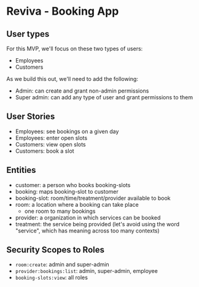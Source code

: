 # Reviva - Booking App

## User types

For this MVP, we'll focus on these two types of users:

- Employees
- Customers

As we build this out, we'll need to add the following:

- Admin: can create and grant non-admin permissions
- Super admin: can add any type of user and grant permissions to them

## User Stories

- Employees: see bookings on a given day
- Employees: enter open slots
- Customers: view open slots
- Customers: book a slot

## Entities

- customer: a person who books booking-slots
- booking: maps booking-slot to customer
- booking-slot: room/time/treatment/provider available to book
- room: a location where a booking can take place
  - one room to many bookings
- provider: a organization in which services can be booked
- treatment: the service being provided (let's avoid using the word "service", which has meaning across too many contexts)

## Security Scopes to Roles

- `room:create`: admin and super-admin
- `provider:bookings:list`: admin, super-admin, employee
- `booking-slots:view`: all roles
